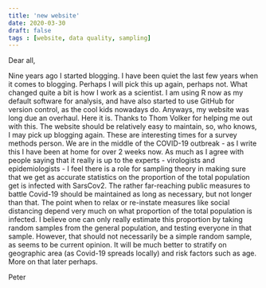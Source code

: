 ```yaml
---
title: 'new website'
date: 2020-03-30
draft: false
tags : [website, data quality, sampling]
---
```


Dear all,  
  
Nine years ago I started blogging. I have been quiet the last few years when it comes to blogging. Perhaps I will pick this up again, perhaps not. What changed quite a bit is how I work as a scientist. I am using R now as my default software for analysis, and have also started to use GitHub for version control, as the cool kids nowadays do. 
Anyways, my website was long due an overhaul. Here it is. Thanks to Thom Volker for helping me out with this. The website should be relatively easy to maintain, so, who knows, I may pick up blogging again. These are interesting times for a survey methods person. We are in the middle of the COVID-19 outbreak - as I write this I have been at home for over 2 weeks now. As much as I agree with people saying that it really is up to the experts - virologists and epidemiologists - I feel there is a role for sampling theory in making sure that we get as accurate statistics on the proportion of the total population get is infected with SarsCov2. The rather far-reaching public measures to battle Covid-19 should be maintained as long as necessary, but not longer than that. The point when to relax or re-instate measures like social distancing depend very much on what proportion of the total population is infected. I believe one can only really estimate this proportion by taking random samples from the general population, and testing everyone in that sample. However, that should not necessarily be a simple random sample, as seems to be current opinion. It will be much better to stratify on geographic area (as Covid-19 spreads locally) and risk factors such as age. More on that later perhaps.

Peter